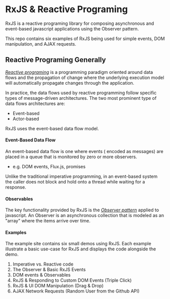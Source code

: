 # RxJS & Reactive Programing
RxJS is a reactive programing library for composing asynchronous and event-based javascript applications using the Observer pattern.

This repo contains six examples of RxJS being used for simple events, DOM manipulation, and AJAX requests.

## Reactive Programing Generally
[_Reactive programing_](https://en.wikipedia.org/wiki/Reactive_programming) is a programming paradigm oriented around data flows and the propagation of change where the underlying execution model will automatically propagate changes through the application.

In practice, the data flows used by reactive programming follow specific types of message-driven architectures. The two most prominent type of data flows architectures are:
- Event-based
- Actor-based

RxJS uses the event-based data flow model.

#### Event-Based Data Flow
An event-based data flow is one where events ( encoded as messages) are placed in a queue that is monitored by zero or more observers.
- e.g. DOM events, Flux.js, promises

Unlike the traditional imperative programming, in an event-based system the caller does not block and hold onto a thread while waiting for a response.

#### Observables  
The key functionality provided by RxJS is the [_Observer pattern_](https://en.wikipedia.org/wiki/Observer_pattern) applied to javascript. An Observer is an asynchronous collection that is modeled as an "array" where the items arrive over time.

#### Examples
The example site contains six small demos using RxJS. Each example illustrate a basic use-case for RxJS and displays the code alongside the demo.

1. Imperative vs. Reactive code
2. The Observer & Basic RxJS Events
3. DOM events & Observables
4. RxJS & Responding to Custom DOM Events (Triple Click)
5. RxJS &  UI DOM Manipulation (Drag & Drop)
6. AJAX Network Requests (Random User from the Github API)
